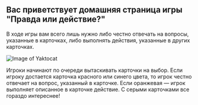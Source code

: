## Вас приветствует домашняя страница игры "Правда или действие?"

В ходе игры вам всего лишь нужно либо честно отвечать на вопросы, указанные в карточках, либо выполнять действия, указанные в других карточках.

![Image of Yaktocat](https://octodex.github.com/images/yaktocat.png)

Игроки начинают по очереди вытаскивать карточки на выбор. Если игроку достается карточка красного или синего цвета, то игрок честно отвечает на вопрос, указанный в карточке. Если оранжевая — игрок выполняет описанное в карточке действие. С серыми карточками все гораздо интереснее!

